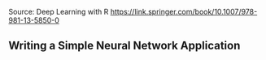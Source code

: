 Source: Deep Learning with R   https://link.springer.com/book/10.1007/978-981-13-5850-0

## Writing a Simple Neural Network Application
    
